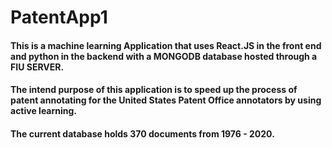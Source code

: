 # PatentApp1
#### This is a machine learning Application that uses React.JS in the front end and python in the backend with a MONGODB database hosted through a FIU SERVER.
#### The intend purpose of this application is to speed up the process of patent annotating for the United States Patent Office annotators by using active learning.
#### The current database holds 370 documents from 1976 - 2020. 
